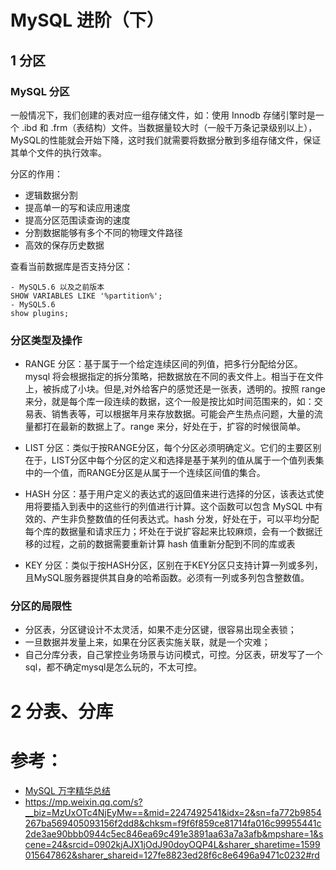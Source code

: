 MySQL 进阶（下）
====================
## 1 分区
### MySQL 分区
一般情况下，我们创建的表对应一组存储文件，如：使用 Innodb 存储引擎时是一个 .ibd 和 .frm（表结构）文件。当数据量较大时（一般千万条记录级别以上），MySQL的性能就会开始下降，这时我们就需要将数据分散到多组存储文件，保证其单个文件的执行效率。

分区的作用：
- 逻辑数据分割
- 提高单一的写和读应用速度
- 提高分区范围读查询的速度
- 分割数据能够有多个不同的物理文件路径
- 高效的保存历史数据

查看当前数据库是否支持分区：
```Text
- MySQL5.6 以及之前版本
SHOW VARIABLES LIKE '%partition%';
- MySQL5.6
show plugins;
```
### 分区类型及操作
- RANGE 分区：基于属于一个给定连续区间的列值，把多行分配给分区。mysql 将会根据指定的拆分策略，把数据放在不同的表文件上。相当于在文件上，被拆成了小块。但是,对外给客户的感觉还是一张表，透明的。按照 range 来分，就是每个库一段连续的数据，这个一般是按比如时间范围来的，如：交易表、销售表等，可以根据年月来存放数据。可能会产生热点问题，大量的流量都打在最新的数据上了。range 来分，好处在于，扩容的时候很简单。

- LIST 分区：类似于按RANGE分区，每个分区必须明确定义。它们的主要区别在于，LIST分区中每个分区的定义和选择是基于某列的值从属于一个值列表集中的一个值，而RANGE分区是从属于一个连续区间值的集合。

- HASH 分区：基于用户定义的表达式的返回值来进行选择的分区，该表达式使用将要插入到表中的这些行的列值进行计算。这个函数可以包含 MySQL 中有效的、产生非负整数值的任何表达式。hash 分发，好处在于，可以平均分配每个库的数据量和请求压力；坏处在于说扩容起来比较麻烦，会有一个数据迁移的过程，之前的数据需要重新计算 hash 值重新分配到不同的库或表

- KEY 分区：类似于按HASH分区，区别在于KEY分区只支持计算一列或多列，且MySQL服务器提供其自身的哈希函数。必须有一列或多列包含整数值。

### 分区的局限性
- 分区表，分区键设计不太灵活，如果不走分区键，很容易出现全表锁；
- 一旦数据并发量上来，如果在分区表实施关联，就是一个灾难；
- 自己分库分表，自己掌控业务场景与访问模式，可控。分区表，研发写了一个sql，都不确定mysql是怎么玩的，不太可控。

# 2 分表、分库



# 参考：
- [MySQL 万字精华总结](https://www.jianshu.com/p/c189439fb32e)
- https://mp.weixin.qq.com/s?__biz=MzUxOTc4NjEyMw==&mid=2247492541&idx=2&sn=fa772b9854267ba569405093156f2dd8&chksm=f9f6f859ce81714fa016c99955441c2de3ae90bbb0944c5ec846ea69c491e3891aa63a7a3afb&mpshare=1&scene=24&srcid=0902kjAJX1jOdJ90doyOQP4L&sharer_sharetime=1599015647862&sharer_shareid=127fe8823ed28f6c8e6496a9471c0232#rd

